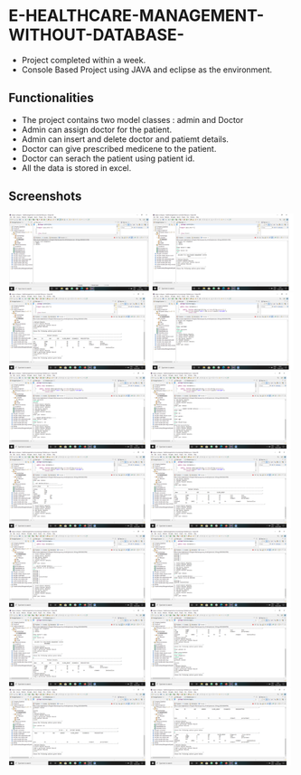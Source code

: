 # E-HEALTHCARE-MANAGEMENT-WITHOUT-DATABASE-
  * Project completed within a week.
  * Console Based Project using JAVA and eclipse as the environment.
## Functionalities
  * The project contains two model classes : admin and Doctor
  * Admin can assign doctor for the patient.
  * Admin can insert and  delete doctor and patiemt details.
  * Doctor can give prescribed medicene to the patient.
  * Doctor can serach the patient using patient id.
  * All the data is stored in excel.
## Screenshots
<img src="images/1.png" width="250" style="max-width:100%;"> <img src="images/2.png" width="250px" style="max-width:100%;"> 
<img src="images/3.png" width="250px" style="max-width:100%;"> <img src="images/4.png" width="250px" style="max-width:100%;"><img src="images/5.png" width="250px" style="max-width:100%;"><img src="images/6.png" width="250px" style="max-width:100%;"><img src="images/7.png" width="250px" style="max-width:100%;"><img src="images/8.png" width="250px" style="max-width:100%;"><img src="images/9.png" width="250px" style="max-width:100%;"><img src="images/10.png" width="250px" style="max-width:100%;"><img src="images/11.png" width="250px" style="max-width:100%;"><img src="images/12.png" width="250px" style="max-width:100%;"><img src="images/13.png" width="250px" style="max-width:100%;"><img src="images/14.png" width="250px" style="max-width:100%;">


